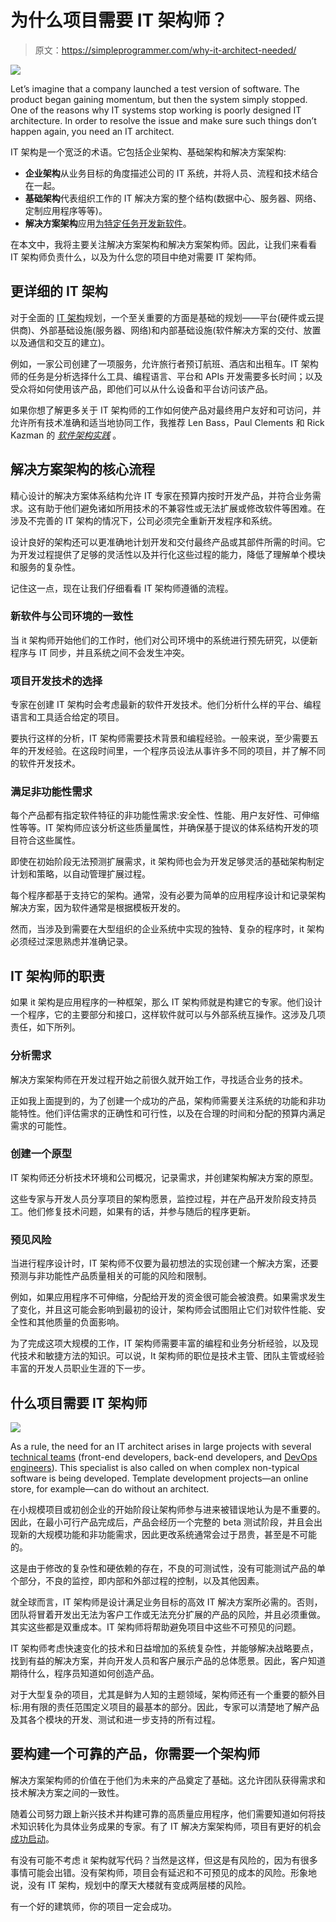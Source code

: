# 为什么项目需要 IT 架构师？

> 原文：<https://simpleprogrammer.com/why-it-architect-needed/>

![](img/4bf1a3b99ca4581aef6a27a75b261b50.png)

Let’s imagine that a company launched a test version of software. The product began gaining momentum, but then the system simply stopped. One of the reasons why IT systems stop working is poorly designed IT architecture. In order to resolve the issue and make sure such things don’t happen again, you need an IT architect.

IT 架构是一个宽泛的术语。它包括企业架构、基础架构和解决方案架构:

*   **企业架构**从业务目标的角度描述公司的 IT 系统，并将人员、流程和技术结合在一起。
*   **基础架构**代表组织工作的 IT 解决方案的整个结构(数据中心、服务器、网络、定制应用程序等等)。
*   **解决方案架构**应用[为特定任务开发新软件](https://simpleprogrammer.com/software-architecture-principles/)。

在本文中，我将主要关注解决方案架构和解决方案架构师。因此，让我们来看看 IT 架构师负责什么，以及为什么您的项目中绝对需要 IT 架构师。

## 更详细的 IT 架构

对于全面的 [IT 架构](https://andersenlab.com/blueprint/software-architecture-importance?utm_source=article&utm_medium=simpleprogrammer.com)规划，一个至关重要的方面是基础的规划——平台(硬件或云提供商)、外部基础设施(服务器、网络)和内部基础设施(软件解决方案的交付、放置以及通信和交互的建立)。

例如，一家公司创建了一项服务，允许旅行者预订航班、酒店和出租车。IT 架构师的任务是分析选择什么工具、编程语言、平台和 APIs 开发需要多长时间；以及受众将如何使用该产品，即他们可以从什么设备和平台访问该产品。

如果你想了解更多关于 IT 架构师的工作如何使产品对最终用户友好和可访问，并允许所有技术准确和适当地协同工作，我推荐 Len Bass，Paul Clements 和 Rick Kazman 的 *[软件架构实践](https://www.amazon.com/dp/B009GMUL84/makithecompsi-20)* 。

## 解决方案架构的核心流程

精心设计的解决方案体系结构允许 IT 专家在预算内按时开发产品，并符合业务需求。这有助于他们避免诸如所用技术的不兼容性或无法扩展或修改软件等困难。在涉及不完善的 IT 架构的情况下，公司必须完全重新开发程序和系统。

设计良好的架构还可以更准确地计划开发和交付最终产品或其部件所需的时间。它为开发过程提供了足够的灵活性以及并行化这些过程的能力，降低了理解单个模块和服务的复杂性。

记住这一点，现在让我们仔细看看 IT 架构师遵循的流程。

### 新软件与公司环境的一致性

当 it 架构师开始他们的工作时，他们对公司环境中的系统进行预先研究，以便新程序与 IT 同步，并且系统之间不会发生冲突。

### 项目开发技术的选择

专家在创建 IT 架构时会考虑最新的软件开发技术。他们分析什么样的平台、编程语言和工具适合给定的项目。

要执行这样的分析，IT 架构师需要技术背景和编程经验。一般来说，至少需要五年的开发经验。在这段时间里，一个程序员设法从事许多不同的项目，并了解不同的软件开发技术。

### 满足非功能性需求

每个产品都有指定软件特征的非功能性需求:安全性、性能、用户友好性、可伸缩性等等。IT 架构师应该分析这些质量属性，并确保基于提议的体系结构开发的项目符合这些属性。

即使在初始阶段无法预测扩展需求，it 架构师也会为开发足够灵活的基础架构制定计划和策略，以自动管理扩展过程。

每个程序都基于支持它的架构。通常，没有必要为简单的应用程序设计和记录架构解决方案，因为软件通常是根据模板开发的。

然而，当涉及到需要在大型组织的企业系统中实现的独特、复杂的程序时，it 架构必须经过深思熟虑并准确记录。

## IT 架构师的职责

如果 it 架构是应用程序的一种框架，那么 IT 架构师就是构建它的专家。他们设计一个程序，它的主要部分和接口，这样软件就可以与外部系统互操作。这涉及几项责任，如下所列。

### 分析需求

解决方案架构师在开发过程开始之前很久就开始工作，寻找适合业务的技术。

正如我上面提到的，为了创建一个成功的产品，架构师需要关注系统的功能和非功能特性。他们评估需求的正确性和可行性，以及在合理的时间和分配的预算内满足需求的可能性。

### 创建一个原型

IT 架构师还分析技术环境和公司概况，记录需求，并创建架构解决方案的原型。

这些专家与开发人员分享项目的架构愿景，监控过程，并在产品开发阶段支持员工。他们修复技术问题，如果有的话，并参与随后的程序更新。

### 预见风险

当进行程序设计时，IT 架构师不仅要为最初想法的实现创建一个解决方案，还要预测与非功能性产品质量相关的可能的风险和限制。

例如，如果应用程序不可伸缩，分配给开发的资金很可能会被浪费。如果需求发生了变化，并且这可能会影响到最初的设计，架构师会试图阻止它们对软件性能、安全性和其他质量的负面影响。

为了完成这项大规模的工作，IT 架构师需要丰富的编程和业务分析经验，以及现代技术和敏捷方法的知识。可以说，It 架构师的职位是技术主管、团队主管或经验丰富的开发人员职业生涯的下一步。

## 什么项目需要 IT 架构师

![](img/9ad25c9d5c78ff5b7745beb30f96e249.png)

As a rule, the need for an IT architect arises in large projects with several [technical teams](https://simpleprogrammer.com/software-architecture-decisions/) (front-end developers, back-end developers, and [DevOps engineers](https://www.amazon.com/dp/0988262509/makithecompsi-20)). This specialist is also called on when complex non-typical software is being developed. Template development projects—an online store, for example—can do without an architect.

在小规模项目或初创企业的开始阶段让架构师参与进来被错误地认为是不重要的。因此，在最小可行产品完成后，产品会经历一个完整的 beta 测试阶段，并且会出现新的大规模功能和非功能需求，因此更改系统通常会过于昂贵，甚至是不可能的。

这是由于修改的复杂性和硬依赖的存在，不良的可测试性，没有可能测试产品的单个部分，不良的监控，即内部和外部过程的控制，以及其他因素。

就全球而言，IT 架构师是设计满足业务目标的高效 IT 解决方案所必需的。否则，团队将冒着开发出无法为客户工作或无法充分扩展的产品的风险，并且必须重做。其实这些都是双重成本。IT 架构师将帮助避免项目中这些不可预见的问题。

IT 架构师考虑快速变化的技术和日益增加的系统复杂性，并能够解决战略要点，找到有益的解决方案，并向开发人员和客户展示产品的总体愿景。因此，客户知道期待什么，程序员知道如何创造产品。

对于大型复杂的项目，尤其是鲜为人知的主题领域，架构师还有一个重要的额外目标:用有限的责任范围定义项目的最基本的部分。因此，专家可以清楚地了解产品及其各个模块的开发、测试和进一步支持的所有过程。

## 要构建一个可靠的产品，你需要一个架构师

解决方案架构师的价值在于他们为未来的产品奠定了基础。这允许团队获得需求和技术解决方案之间的一致性。

随着公司努力跟上新兴技术并构建可靠的高质量应用程序，他们需要知道如何将技术知识转化为具体业务成果的专家。有了 IT 解决方案架构师，项目有更好的机会[成功启动](https://andersenlab.com?utm_source=article&utm_medium=simpleprogrammer.com)。

有没有可能不考虑 it 架构就写代码？当然是这样，但这是有风险的，因为有很多事情可能会出错。没有架构师，项目会有延迟和不可预见的成本的风险。形象地说，没有 IT 架构，规划中的摩天大楼就有变成两层楼的风险。

有一个好的建筑师，你的项目一定会成功。